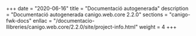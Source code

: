 +++
date        = "2020-06-16"
title       = "Documentació autogenerada"
description = "Documentació autogenerada canigo.web.core 2.2.0"
sections    = "canigo-fwk-docs"
enllac		= "/documentacio-llibreries/canigo.web.core/2.2.0/site/project-info.html"
weight      = 4
+++
